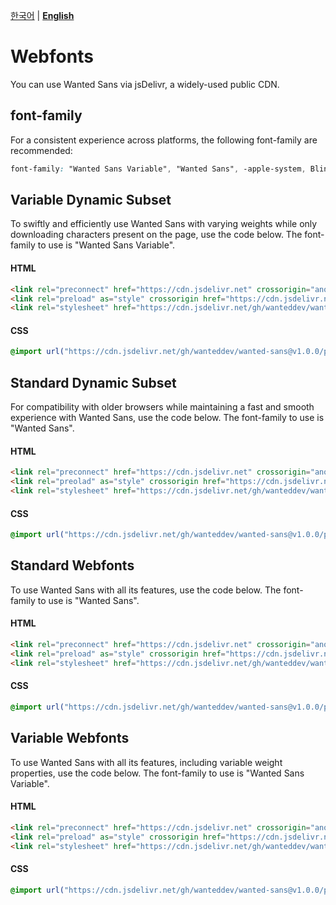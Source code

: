 [한국어](./README.md) | [**English**](./README-EN.md)

# Webfonts

You can use Wanted Sans via jsDelivr, a widely-used public CDN.

## font-family

For a consistent experience across platforms, the following font-family are recommended:

```css
font-family: "Wanted Sans Variable", "Wanted Sans", -apple-system, BlinkMacSystemFont, system-ui, "Segoe UI", "Apple SD Gothic Neo", "Noto Sans KR", "Malgun Gothic", "Apple Color Emoji", "Segoe UI Emoji", "Segoe UI Symbol", sans-serif;
```

## Variable Dynamic Subset

To swiftly and efficiently use Wanted Sans with varying weights while only downloading characters present on the page, use the code below. The font-family to use is "Wanted Sans Variable".

#### HTML

```html
<link rel="preconnect" href="https://cdn.jsdelivr.net" crossorigin="anonymous" />
<link rel="preload" as="style" crossorigin href="https://cdn.jsdelivr.net/gh/wanteddev/wanted-sans@v1.0.0/packages/wanted-sans/fonts/webfonts/variable/split/WantedSansVariable.css" />
<link rel="stylesheet" href="https://cdn.jsdelivr.net/gh/wanteddev/wanted-sans@v1.0.0/packages/wanted-sans/fonts/webfonts/variable/split/WantedSansVariable.css" />
```

#### CSS

```css
@import url("https://cdn.jsdelivr.net/gh/wanteddev/wanted-sans@v1.0.0/packages/wanted-sans/fonts/webfonts/variable/split/WantedSansVariable.css");
```

## Standard Dynamic Subset

For compatibility with older browsers while maintaining a fast and smooth experience with Wanted Sans, use the code below. The font-family to use is "Wanted Sans".

#### HTML

```html
<link rel="preconnect" href="https://cdn.jsdelivr.net" crossorigin="anonymous" />
<link rel="preolad" as="style" crossorigin href="https://cdn.jsdelivr.net/gh/wanteddev/wanted-sans@v1.0.0/packages/wanted-sans/fonts/webfonts/static/split/WantedSans.css" />
<link rel="stylesheet" href="https://cdn.jsdelivr.net/gh/wanteddev/wanted-sans@v1.0.0/packages/wanted-sans/fonts/webfonts/static/split/WantedSans.css" />
```

#### CSS

```css
@import url("https://cdn.jsdelivr.net/gh/wanteddev/wanted-sans@v1.0.0/packages/wanted-sans/fonts/webfonts/static/split/WantedSans.css");
```

## Standard Webfonts

To use Wanted Sans with all its features, use the code below. The font-family to use is "Wanted Sans".

#### HTML

```html
<link rel="preconnect" href="https://cdn.jsdelivr.net" crossorigin="anonymous" />
<link rel="preload" as="style" crossorigin href="https://cdn.jsdelivr.net/gh/wanteddev/wanted-sans@v1.0.0/packages/wanted-sans/fonts/webfonts/static/complete/WantedSans.css" />
<link rel="stylesheet" href="https://cdn.jsdelivr.net/gh/wanteddev/wanted-sans@v1.0.0/packages/wanted-sans/fonts/webfonts/static/complete/WantedSans.css" />
```

#### CSS

```css
@import url("https://cdn.jsdelivr.net/gh/wanteddev/wanted-sans@v1.0.0/packages/wanted-sans/fonts/webfonts/static/complete/WantedSans.css");
```

## Variable Webfonts

To use Wanted Sans with all its features, including variable weight properties, use the code below. The font-family to use is "Wanted Sans Variable".

#### HTML

```html
<link rel="preconnect" href="https://cdn.jsdelivr.net" crossorigin="anonymous" />
<link rel="preload" as="style" crossorigin href="https://cdn.jsdelivr.net/gh/wanteddev/wanted-sans@v1.0.0/packages/wanted-sans/fonts/webfonts/variable/complete/WantedSansVariable.css" />
<link rel="stylesheet" href="https://cdn.jsdelivr.net/gh/wanteddev/wanted-sans@v1.0.0/packages/wanted-sans/fonts/webfonts/variable/complete/WantedSansVariable.css" />
```

#### CSS

```css
@import url("https://cdn.jsdelivr.net/gh/wanteddev/wanted-sans@v1.0.0/packages/wanted-sans/fonts/webfonts/variable/complete/WantedSansVariable.css");
```
